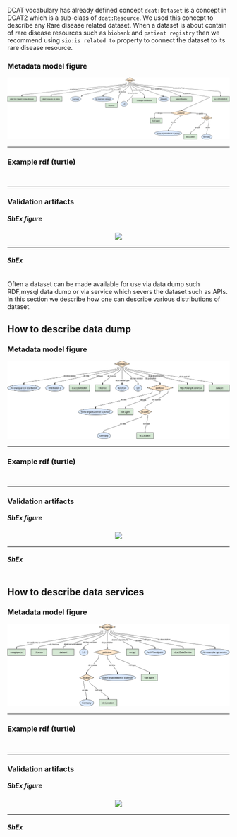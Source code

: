 DCAT vocabulary has already defined concept `dcat:Dataset` is a concept in DCAT2 which is a sub-class of `dcat:Resource`. We used this concept to describe any Rare disease related dataset. When a dataset is about contain of rare disease resources such as `biobank` and `patient registry` then we recommend using `sio:is related to` property to connect the dataset to its rare disease resource.

### Metadata model figure

<p align="center"> 
    <a href="../images/turtle/dataset.png" target="_blank">
        <img src="../images/turtle/dataset.png"> 
    </a>
</p>


***

### Example rdf (turtle)

```ttl


```

***

### Validation artifacts

##### ShEx figure

<p align="center"> 
    <a href="../images/shex/dataset.png" target="_blank">
        <img src="../images/shex/dataset.png"> 
    </a>
</p>

***
##### ShEx

``` ShEx

```


Often a dataset can be made available for use via data dump such RDF,mysql data dump or via service which severs the dataset such as APIs. In this section we describe how one can describe various distributions of dataset.

## How to describe data dump

### Metadata model figure

<p align="center"> 
    <a href="../images/turtle/distribution.png" target="_blank">
        <img src="../images/turtle/distribution.png"> 
    </a>
</p>


***

### Example rdf (turtle)

```ttl


```

***

### Validation artifacts

##### ShEx figure

<p align="center"> 
    <a href="../images/shex/distribution.png" target="_blank">
        <img src="../images/shex/distribution.png"> 
    </a>
</p>

***
##### ShEx

``` ShEx

```


## How to describe data services

### Metadata model figure

<p align="center"> 
    <a href="../images/turtle/dataservice.png" target="_blank">
        <img src="../images/turtle/dataservice.png"> 
    </a>
</p>


***

### Example rdf (turtle)

```ttl


```

***

### Validation artifacts

##### ShEx figure

<p align="center"> 
    <a href="../images/shex/dataservice.png" target="_blank">
        <img src="../images/shex/dataservice.png"> 
    </a>
</p>

***
##### ShEx

``` ShEx

```